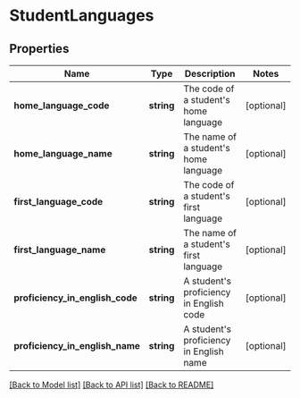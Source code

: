 # StudentLanguages

## Properties
Name | Type | Description | Notes
------------ | ------------- | ------------- | -------------
**home_language_code** | **string** | The code of a student&#39;s home language | [optional] 
**home_language_name** | **string** | The name of a student&#39;s home language | [optional] 
**first_language_code** | **string** | The code of a student&#39;s first language | [optional] 
**first_language_name** | **string** | The name of a student&#39;s first language | [optional] 
**proficiency_in_english_code** | **string** | A student&#39;s proficiency in English code | [optional] 
**proficiency_in_english_name** | **string** | A student&#39;s proficiency in English name | [optional] 

[[Back to Model list]](../README.md#documentation-for-models) [[Back to API list]](../README.md#documentation-for-api-endpoints) [[Back to README]](../README.md)


